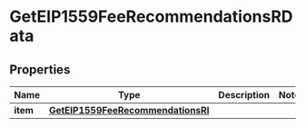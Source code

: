 

# GetEIP1559FeeRecommendationsRData


## Properties

Name | Type | Description | Notes
------------ | ------------- | ------------- | -------------
**item** | [**GetEIP1559FeeRecommendationsRI**](GetEIP1559FeeRecommendationsRI.md) |  | 




